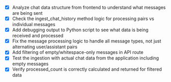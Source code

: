 - [x] Analyze chat data structure from frontend to understand what messages are being sent
- [x] Check the ingest_chat_history method logic for processing pairs vs individual messages
- [x] Add debugging output to Python script to see what data is being received and processed
- [x] Fix the message processing logic to handle all message types, not just alternating user/assistant pairs
- [x] Add filtering of empty/whitespace-only messages in API route
- [x] Test the ingestion with actual chat data from the application including empty messages
- [x] Verify processed_count is correctly calculated and returned for filtered data
